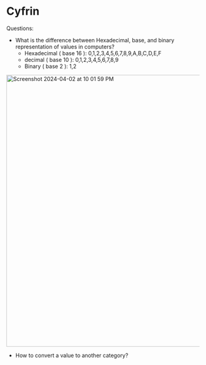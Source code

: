 # Cyfrin

Questions:
- What is the difference between Hexadecimal, base, and binary representation of values in computers?
  - Hexadecimal ( base 16 ): 0,1,2,3,4,5,6,7,8,9,A,B,C,D,E,F
  - decimal ( base 10 ): 0,1,2,3,4,5,6,7,8,9
  - Binary ( base 2 ): 1,2
 
<img width="709" alt="Screenshot 2024-04-02 at 10 01 59 PM" src="https://github.com/Banksy-said-hi/Cyfrin-/assets/72816123/ae90408e-a74e-4d2a-acae-71a8a9d64a76">

- How to convert a value to another category?
